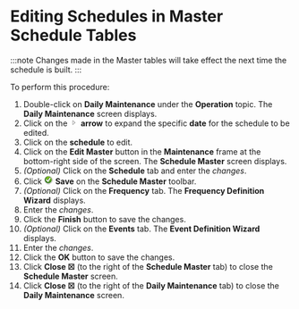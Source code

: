 # Editing Schedules in Master Schedule Tables

:::note
Changes made in the Master tables will take effect the next time the schedule is built.
:::

To perform this procedure:

1. Double-click on **Daily Maintenance** under the **Operation** topic.
    The **Daily Maintenance** screen displays.
2. Click on the ![](../../../Resources/Images/EM/EMarrowtoexpand.png)
    **arrow** to expand the specific **date** for the schedule to be
    edited.
3. Click on the **schedule** to edit.
4. Click on the **Edit Master** button in the **Maintenance** frame at
    the bottom-right side of the screen. The **Schedule Master** screen
    displays.
5. *(Optional)* Click on the **Schedule** tab and enter
    the *changes*.
6. Click ![Save     icon](../../../Resources/Images/EM/EMsave.png "Save icon") **Save**
    on the **Schedule Master** toolbar.
7. *(Optional)* Click on the **Frequency** tab. The
    **Frequency Definition Wizard** displays.
8. Enter the *changes*.
9. Click the **Finish** button to save the changes.
10. *(Optional)* Click on the **Events** tab. The
    **Event Definition Wizard** displays.
11. Enter the *changes*.
12. Click the **OK** button to save the changes.
13. Click **Close ☒** (to the right of the **Schedule Master** tab) to
    close the **Schedule Master** screen.
14. Click **Close ☒** (to the right of the **Daily Maintenance** tab) to
    close the **Daily Maintenance** screen.
